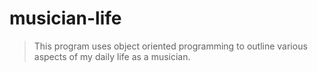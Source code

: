 # musician-life

> This program uses object oriented programming to outline various
> aspects of my daily life as a musician. 
